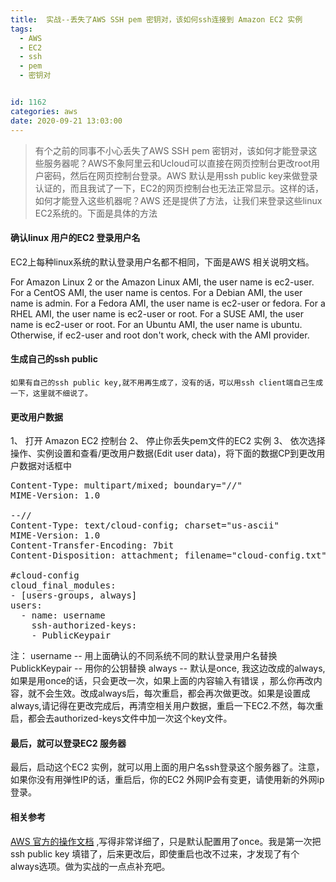 ```yaml
---
title:  实战--丢失了AWS SSH pem 密钥对，该如何ssh连接到 Amazon EC2 实例
tags:
  - AWS
  - EC2
  - ssh
  - pem
  - 密钥对


id: 1162
categories: aws
date: 2020-09-21 13:03:00
---
```

> 有个之前的同事不小心丢失了AWS SSH pem 密钥对，该如何才能登录这些服务器呢？AWS不象阿里云和Ucloud可以直接在网页控制台更改root用户密码，然后在网页控制台登录。AWS 默认是用ssh public key来做登录认证的，而且我试了一下，EC2的网页控制台也无法正常显示。这样的话，如何才能登入这些机器呢？AWS 还是提供了方法，让我们来登录这些linux EC2系统的。下面是具体的方法

#### 确认linux 用户的EC2 登录用户名 
EC2上每种linux系统的默认登录用户名都不相同，下面是AWS 相关说明文档。

For Amazon Linux 2 or the Amazon Linux AMI, the user name is ec2-user.
For a CentOS AMI, the user name is centos.
For a Debian AMI, the user name is admin.
For a Fedora AMI, the user name is ec2-user or fedora.
For a RHEL AMI, the user name is ec2-user or root.
For a SUSE AMI, the user name is ec2-user or root.
For an Ubuntu AMI, the user name is ubuntu.
Otherwise, if ec2-user and root don't work, check with the AMI provider.

#### 生成自己的ssh public
    如果有自己的ssh public key,就不用再生成了，没有的话，可以用ssh client端自己生成一下，这里就不细说了。

#### 更改用户数据
1、 打开 Amazon EC2 控制台
2、 停止你丢失pem文件的EC2 实例
3、 依次选择操作、实例设置和查看/更改用户数据(Edit user data)，将下面的数据CP到更改用户数据对话框中
<pre>
Content-Type: multipart/mixed; boundary="//"
MIME-Version: 1.0

--//
Content-Type: text/cloud-config; charset="us-ascii"
MIME-Version: 1.0
Content-Transfer-Encoding: 7bit
Content-Disposition: attachment; filename="cloud-config.txt"

#cloud-config
cloud_final_modules:
- [users-groups, always]
users:
  - name: username
    ssh-authorized-keys: 
    - PublicKeypair
</pre>
注：  username -- 用上面确认的不同系统不同的默认登录用户名替换
      PublickKeypair -- 用你的公钥替换
      always -- 默认是once, 我这边改成的always, 如果是用once的话，只会更改一次，如果上面的内容输入有错误 ，那么你再改内容，就不会生效。改成always后，每次重启，都会再次做更改。如果是设置成always,请记得在更改完成后，再清空相关用户数据，重启一下EC2.不然，每次重启，都会去authorized-keys文件中加一次这个key文件。


#### 最后，就可以登录EC2 服务器
最后，启动这个EC2 实例，就可以用上面的用户名ssh登录这个服务器了。注意，如果你没有用弹性IP的话，重启后，你的EC2 外网IP会有变更，请使用新的外网ip登录。

#### 相关参考
[AWS 官方的操作文档](https://aws.amazon.com/cn/premiumsupport/knowledge-center/user-data-replace-key-pair-ec2/) ,写得非常详细了，只是默认配置用了once。我是第一次把ssh public key 填错了，后来更改后，即使重启也改不过来，才发现了有个always选项。做为实战的一点点补充吧。